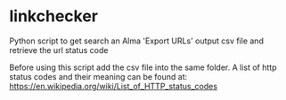 # linkchecker
Python script to get search an Alma 'Export URLs' output csv file and retrieve the url status code

Before using this script add the csv file into the same folder. A list of http status codes and their meaning can be found at: https://en.wikipedia.org/wiki/List_of_HTTP_status_codes
